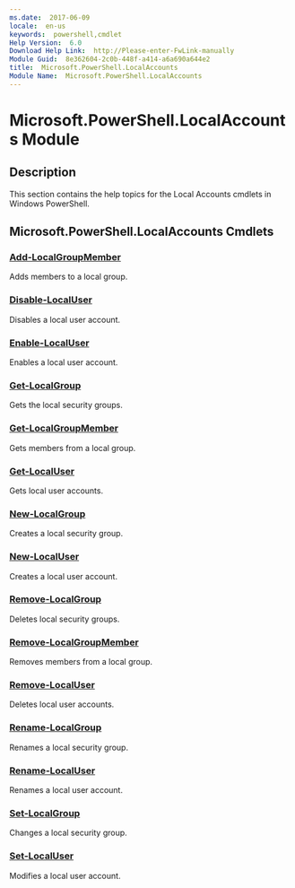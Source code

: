 ```yaml
---
ms.date:  2017-06-09
locale:  en-us
keywords:  powershell,cmdlet
Help Version:  6.0
Download Help Link:  http://Please-enter-FwLink-manually
Module Guid:  8e362604-2c0b-448f-a414-a6a690a644e2
title:  Microsoft.PowerShell.LocalAccounts
Module Name:  Microsoft.PowerShell.LocalAccounts
---
```


# Microsoft.PowerShell.LocalAccounts Module
## Description
This section contains the help topics for the Local Accounts cmdlets in Windows PowerShell.

## Microsoft.PowerShell.LocalAccounts Cmdlets
### [Add-LocalGroupMember](add-localgroupmember.md)
Adds members to a local group.


### [Disable-LocalUser](disable-localuser.md)
Disables a local user account.


### [Enable-LocalUser](enable-localuser.md)
Enables a local user account.


### [Get-LocalGroup](get-localgroup.md)
Gets the local security groups.


### [Get-LocalGroupMember](get-localgroupmember.md)
Gets members from a local group.


### [Get-LocalUser](get-localuser.md)
Gets local user accounts.


### [New-LocalGroup](new-localgroup.md)
Creates a local security group.


### [New-LocalUser](new-localuser.md)
Creates a local user account.


### [Remove-LocalGroup](remove-localgroup.md)
Deletes local security groups.


### [Remove-LocalGroupMember](remove-localgroupmember.md)
Removes members from a local group.


### [Remove-LocalUser](remove-localuser.md)
Deletes local user accounts.


### [Rename-LocalGroup](rename-localgroup.md)
Renames a local security group.


### [Rename-LocalUser](rename-localuser.md)
Renames a local user account.


### [Set-LocalGroup](set-localgroup.md)
Changes a local security group.


### [Set-LocalUser](set-localuser.md)
Modifies a local user account.

